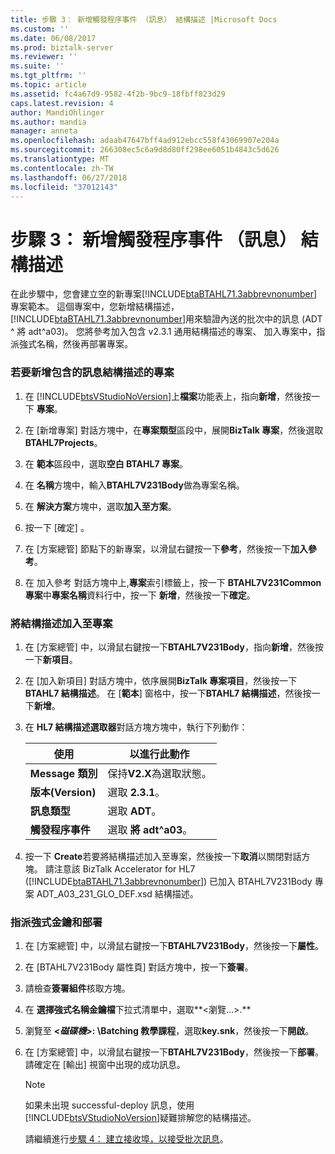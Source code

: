 ```yaml
---
title: 步驟 3： 新增觸發程序事件 （訊息） 結構描述 |Microsoft Docs
ms.custom: ''
ms.date: 06/08/2017
ms.prod: biztalk-server
ms.reviewer: ''
ms.suite: ''
ms.tgt_pltfrm: ''
ms.topic: article
ms.assetid: fc4a67d9-9582-4f2b-9bc9-18fbff823d29
caps.latest.revision: 4
author: MandiOhlinger
ms.author: mandia
manager: anneta
ms.openlocfilehash: adaab47647bff4ad912ebcc558f43069907e204a
ms.sourcegitcommit: 266308ec5c6a9d8d80ff298ee6051b4843c5d626
ms.translationtype: MT
ms.contentlocale: zh-TW
ms.lasthandoff: 06/27/2018
ms.locfileid: "37012143"
---
```

# <a name="step-3-add-a-trigger-event-message-schema"></a>步驟 3： 新增觸發程序事件 （訊息） 結構描述
在此步驟中，您會建立空的新專案[!INCLUDE[btaBTAHL71.3abbrevnonumber](../../includes/btabtahl71-3abbrevnonumber-md.md)]專案範本。 這個專案中，您新增結構描述，[!INCLUDE[btaBTAHL71.3abbrevnonumber](../../includes/btabtahl71-3abbrevnonumber-md.md)]用來驗證內送的批次中的訊息 (ADT ^ 將 adt^a03)。 您將參考加入包含 v2.3.1 通用結構描述的專案、 加入專案中，指派強式名稱，然後再部署專案。  

### <a name="to-add-the-project-containing-the-message-schema"></a>若要新增包含的訊息結構描述的專案  

1. 在 [!INCLUDE[btsVStudioNoVersion](../../includes/btsvstudionoversion-md.md)]上**檔案**功能表上，指向**新增**，然後按一下 **專案**。  

2. 在 [新增專案] 對話方塊中，在**專案類型**區段中，展開**BizTalk 專案**，然後選取**BTAHL7Projects**。  

3. 在 **範本**區段中，選取**空白 BTAHL7 專案**。  

4. 在 **名稱**方塊中，輸入**BTAHL7V231Body**做為專案名稱。  

5. 在 **解決方案**方塊中，選取**加入至方案**。  

6. 按一下 [確定] 。  

7. 在 [方案總管] 節點下的新專案，以滑鼠右鍵按一下**參考**，然後按一下**加入參考**。  

8. 在 加入參考 對話方塊中上,**專案**索引標籤上，按一下  **BTAHL7V231Common 專案**中**專案名稱**資料行中，按一下 **新增**，然後按一下**確定**。  

### <a name="to-add-the-schema-to-the-project"></a>將結構描述加入至專案  

1. 在 [方案總管] 中，以滑鼠右鍵按一下**BTAHL7V231Body**，指向**新增**，然後按一下**新項目**。  

2. 在 [加入新項目] 對話方塊中，依序展開**BizTalk 專案項目**，然後按一下**BTAHL7 結構描述**。 在 [**範本**] 窗格中，按一下**BTAHL7 結構描述**，然後按一下**新增**。  

3. 在  **HL7 結構描述選取器**對話方塊方塊中，執行下列動作：  


   |     使用      |         以進行此動作         |
   |-------------------|----------------------------|
   | **Message 類別** | 保持**V2.X**為選取狀態。 |
   |    **版本(Version)**    |     選取  **2.3.1**。      |
   | **訊息類型**  |      選取  **ADT**。       |
   | **觸發程序事件** |      選取 **將 adt^a03**。       |


4. 按一下  **Create**若要將結構描述加入至專案，然後按一下**取消**以關閉對話方塊。 請注意該 BizTalk Accelerator for HL7 ([!INCLUDE[btaBTAHL71.3abbrevnonumber](../../includes/btabtahl71-3abbrevnonumber-md.md)]) 已加入 BTAHL7V231Body 專案 ADT_A03_231_GLO_DEF.xsd 結構描述。  

### <a name="to-assign-a-strong-key-and-deploy"></a>指派強式金鑰和部署  

1. 在 [方案總管] 中，以滑鼠右鍵按一下**BTAHL7V231Body**，然後按一下**屬性**。  

2. 在 [BTAHL7V231Body 屬性頁] 對話方塊中，按一下**簽署**。  

3. 請檢查**簽署組件**核取方塊。  

4. 在 **選擇強式名稱金鑰檔**下拉式清單中，選取**\<瀏覽...\>.**  

5. 瀏覽至 **\<*磁碟機*\>: \Batching 教學課程**，選取**key.snk**，然後按一下**開啟**。  

6. 在 [方案總管] 中，以滑鼠右鍵按一下**BTAHL7V231Body**，然後按一下**部署**。 請確定在 [輸出] 視窗中出現的成功訊息。  

   > [!NOTE]
   >  如果未出現 successful-deploy 訊息，使用[!INCLUDE[btsVStudioNoVersion](../../includes/btsvstudionoversion-md.md)]疑難排解您的結構描述。  

   請繼續進行[步驟 4： 建立接收埠，以接受批次訊息](../../adapters-and-accelerators/accelerator-hl7/step-4-create-a-receive-port-for-accepting-the-batch-message.md)。